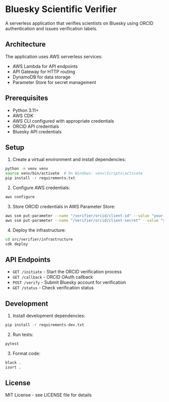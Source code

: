 # Bluesky Scientific Verifier

A serverless application that verifies scientists on Bluesky using ORCID authentication and issues verification labels.

## Architecture

The application uses AWS serverless services:
- AWS Lambda for API endpoints
- API Gateway for HTTP routing
- DynamoDB for data storage
- Parameter Store for secret management

## Prerequisites

- Python 3.11+
- AWS CDK
- AWS CLI configured with appropriate credentials
- ORCID API credentials
- Bluesky API credentials

## Setup

1. Create a virtual environment and install dependencies:
```bash
python -m venv venv
source venv/bin/activate  # On Windows: venv\Scripts\activate
pip install -r requirements.txt
```

2. Configure AWS credentials:
```bash
aws configure
```

3. Store ORCID credentials in AWS Parameter Store:
```bash
aws ssm put-parameter --name "/verifier/orcid/client-id" --value "your-client-id" --type SecureString
aws ssm put-parameter --name "/verifier/orcid/client-secret" --value "your-client-secret" --type SecureString
```

4. Deploy the infrastructure:
```bash
cd src/verifier/infrastructure
cdk deploy
```

## API Endpoints

- `GET /initiate` - Start the ORCID verification process
- `GET /callback` - ORCID OAuth callback
- `POST /verify` - Submit Bluesky account for verification
- `GET /status` - Check verification status

## Development

1. Install development dependencies:
```bash
pip install -r requirements-dev.txt
```

2. Run tests:
```bash
pytest
```

3. Format code:
```bash
black .
isort .
```

## License

MIT License - see LICENSE file for details 